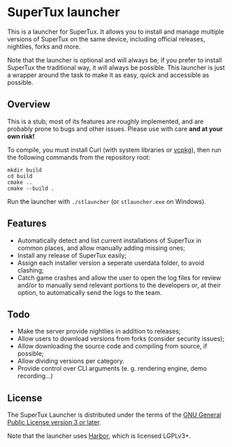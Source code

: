 SuperTux launcher
=================

This is a launcher for SuperTux. It allows you to install and manage multiple
versions of SuperTux on the same device, including official releases, nightlies,
forks and more.

Note that the launcher is optional and will always be; if you prefer to install
SuperTux the traditional way, it will always be possible. This launcher is just
a wrapper around the task to make it as easy, quick and accessible as possible.

Overview
--------

This is a stub; most of its features are roughly implemented, and are probably
prone to bugs and other issues. Please use with care **and at your own risk!**

To compile, you must install Curl (with system libraries or
[vcpkg](https://github.com/microsoft/vcpkg)), then run the following commands
from the repository root:

```
mkdir build
cd build
cmake ..
cmake --build .
```

Run the launcher with `./stlauncher` (or `stlauncher.exe` on Windows).

Features
--------

- Automatically detect and list current installations of SuperTux in common
  places, and allow manually adding missing ones;
- Install any release of SuperTux easily;
- Assign each installer version a seperate userdata folder, to avoid clashing;
- Catch game crashes and allow the user to open the log files for review and/or
  to manually send relevant portions to the developers or, at their option, to
  automatically send the logs to the team.

Todo
----

- Make the server provide nightlies in addition to releases;
- Allow users to download versions from forks (consider security issues);
- Allow downloading the source code and compiling from source, if possible;
- Allow dividing versions per category.
- Provide control over CLI arguments (e. g. rendering engine, demo recording...)

License
-------

The SuperTux Launcher is distributed under the terms of the [GNU General Public
License version 3 or later](./LICENSE).

Note that the launcher uses [Harbor](https://github.com/semphriss/harbor), which
is licensed LGPLv3+.
